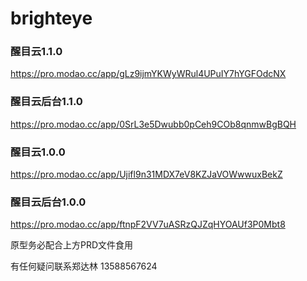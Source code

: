 # brighteye



### 醒目云1.1.0

https://pro.modao.cc/app/gLz9ijmYKWyWRul4UPuIY7hYGFOdcNX

### 醒目云后台1.1.0

https://pro.modao.cc/app/0SrL3e5Dwubb0pCeh9COb8qnmwBgBQH



### 醒目云1.0.0

https://pro.modao.cc/app/Ujifl9n31MDX7eV8KZJaVOWwwuxBekZ


### 醒目云后台1.0.0
https://pro.modao.cc/app/ftnpF2VV7uASRzQJZqHYOAUf3P0Mbt8

原型务必配合上方PRD文件食用

有任何疑问联系郑达林 13588567624